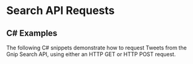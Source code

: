 <h1>Search API Requests</h1>
<h2>C# Examples</h2>
<p>The following C# snippets demonstrate how to request Tweets from the Gnip Search API, using either an HTTP GET or HTTP POST request.
